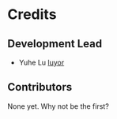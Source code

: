 # Credits

## Development Lead

- Yuhe Lu [luyor](https://gitlab.jiangxingai.com/luyor)

## Contributors

None yet. Why not be the first?